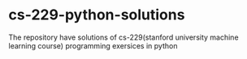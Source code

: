 # cs-229-python-solutions
The repository have solutions of cs-229(stanford university machine learning course) programming exersices in python
